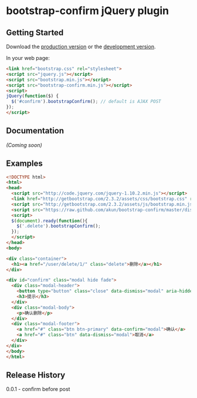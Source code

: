 # bootstrap-confirm jQuery plugin

## Getting Started

Download the [production version][min] or the [development version][max].

[min]: https://raw.github.com/akun/bootstrap-confirm/master/dist/jquery.bootstrap-confirm.min.js
[max]: https://raw.github.com/akun/bootstrap-confirm/master/dist/jquery.bootstrap-confirm.js

In your web page:

```html
<link href="bootstrap.css" rel="stylesheet">
<script src="jquery.js"></script>
<script src="bootstrap.min.js"></script>
<script src="bootstrap-confirm.min.js"></script>
<script>
jQuery(function($) {
  $('#confirm').bootstrapConfirm(); // default is AJAX POST
});
</script>
```

## Documentation
_(Coming soon)_

## Examples

```html
<!DOCTYPE html>
<html>
<head>
  <script src="http://code.jquery.com/jquery-1.10.2.min.js"></script>
  <link href="http://getbootstrap.com/2.3.2/assets/css/bootstrap.css" rel="stylesheet">
  <script src="http://getbootstrap.com/2.3.2/assets/js/bootstrap.min.js"></script>
  <script src="https://raw.github.com/akun/bootstrap-confirm/master/dist/jquery.bootstrap-confirm.min.js"></script>
  <script>
  $(document).ready(function(){
    $('.delete').bootstrapConfirm();
  });
  </script>
</head>
<body>

<div class="container">
  <h1><a href="/user/delete/1/" class="delete">删除</a></h1>
</div>

<div id="confirm" class="modal hide fade">
  <div class="modal-header">
    <button type="button" class="close" data-dismiss="modal" aria-hidden="true">&times;</button>
    <h3>提示</h3>
  </div>
  <div class="modal-body">
    <p>确认删除</p>
  </div>
  <div class="modal-footer">
    <a href="#" class="btn btn-primary" data-confirm="modal">确认</a>
    <a href="#" class="btn" data-dismiss="modal">取消</a>
  </div>
</div>
</body>
</html>
```

## Release History

0.0.1 - confirm before post
